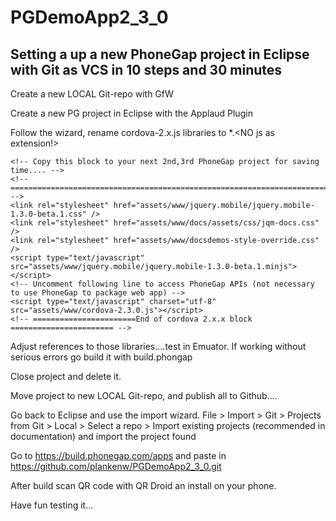 PGDemoApp2_3_0
==============

Setting a up a new PhoneGap project in Eclipse with Git as VCS in 10 steps and 30 minutes
-----------------------------------------------------------------------------------------

Create a new LOCAL Git-repo with GfW

Create a new PG project in Eclipse with the Applaud Plugin

Follow the wizard, rename cordova-2.x.js libraries to *.<NO js as extension!>
  <!-- ========================================================================= -->
	<!-- Copy this block to your next 2nd,3rd PhoneGap project for saving time.... -->
	<!-- ========================================================================= -->
	<link rel="stylesheet" href="assets/www/jquery.mobile/jquery.mobile-1.3.0-beta.1.css" />
	<link rel="stylesheet" href="assets/www/docs/assets/css/jqm-docs.css" />
	<link rel="stylesheet" href="assets/www/docsdemos-style-override.css" />
	<script type="text/javascript" src="assets/www/jquery.mobile/jquery.mobile-1.3.0-beta.1.minjs"></script>
	<!-- Uncomment following line to access PhoneGap APIs (not necessary to use PhoneGap to package web app) -->
	<script type="text/javascript" charset="utf-8" src="assets/www/cordova-2.3.0.js"></script>
	<!-- =======================End of cordova 2.x.x block ======================= -->

Adjust references to those libraries....test in Emuator. If working without serious errors go build it with build.phongap

Close project and delete it.

Move project to new LOCAL Git-repo, and publish all to Github....

Go back to Eclipse and use the import wizard. File > Import > Git > Projects from Git > Local > Select a repo > Import existing projects (recommended in documentation) and import the project found

Go to https://build.phonegap.com/apps and paste in https://github.com/plankenw/PGDemoApp2_3_0.git

After build scan QR code with QR Droid an install on your phone.

Have fun testing it...
